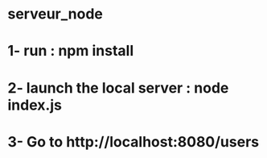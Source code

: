 # serveur_node

# 1- run : npm install
# 2- launch the local server : node index.js
# 3- Go to http://localhost:8080/users
